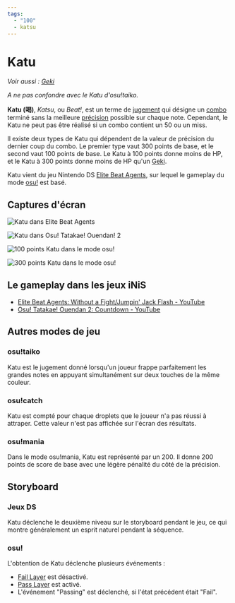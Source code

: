 ```yaml
---
tags:
  - "100"
  - katsu
---
```


# Katu

*Voir aussi : [Geki](/wiki/Gameplay/Judgement/Geki)*

*A ne pas confondre avec le Katu d'osu!taiko.*

**Katu (喝)**, *Katsu*, ou *Beat!*, est un terme de [jugement](/wiki/Gameplay/Judgement) qui désigne un [combo](/wiki/Beatmapping/Combo) terminé sans la meilleure [précision](/wiki/Gameplay/Accuracy) possible sur chaque note. Cependant, le Katu ne peut pas être réalisé si un combo contient un 50 ou un miss.

Il existe deux types de Katu qui dépendent de la valeur de précision du dernier coup du combo. Le premier type vaut 300 points de base, et le second vaut 100 points de base. Le Katu à 100 points donne moins de HP, et le Katu à 300 points donne moins de HP qu'un [Geki](/wiki/Gameplay/Judgement/Geki).

Katu vient du jeu Nintendo DS [Elite Beat Agents](/wiki/iNiS_games), sur lequel le gameplay du mode [osu!](/wiki/Game_mode/osu!) est basé.

## Captures d'écran

![Katu dans Elite Beat Agents](img/eba-without-100k.jpg "Katu dans Elite Beat Agents")

![Katu dans Osu! Tatakae! Ouendan! 2](img/oto-countdwn-300k.jpg "Katu dans Osu! Tatakae! Ouendan! 2")

![100 points Katu dans le mode osu!](img/osu-cutepnth-100k.jpg "100 points Katu dans le mode osu!")

![300 points Katu dans le mode osu!](img/osu-stardisc-300k.jpg "300 points Katu dans le mode osu!")

## Le gameplay dans les jeux iNiS

- [Elite Beat Agents: Without a Fight/Jumpin' Jack Flash - YouTube](https://www.youtube.com/watch?v=wPOCmzY_fqs)
- [Osu! Tatakae! Ouendan 2: Countdown - YouTube](https://www.youtube.com/watch?v=6us1tY8jOSI)

## Autres modes de jeu

### osu!taiko

Katu est le jugement donné lorsqu'un joueur frappe parfaitement les grandes notes en appuyant simultanément sur deux touches de la même couleur.

### osu!catch

Katu est compté pour chaque droplets que le joueur n'a pas réussi à attraper. Cette valeur n'est pas affichée sur l'écran des résultats.

### osu!mania

Dans le mode osu!mania, Katu est représenté par un 200. Il donne 200 points de score de base avec une légère pénalité du côté de la précision.

## Storyboard

### Jeux DS

Katu déclenche le deuxième niveau sur le storyboard pendant le jeu, ce qui montre généralement un esprit naturel pendant la séquence.

### osu!

L'obtention de Katu déclenche plusieurs événements :

- [Fail Layer](/wiki/Storyboard/Scripting/General_Rules#couches) est désactivé.
- [Pass Layer](/wiki/Storyboard/Scripting/General_Rules#couches) est activé.
- L'événement "Passing" est déclenché, si l'état précédent était "Fail".
